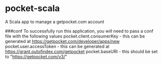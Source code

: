 # pocket-scala
A Scala app to manage a getpocket.com account

###conf
To successfully run this application, you will need to pass a conf file with the following values
pocket.client.consumerKey - this can be generated at https://getpocket.com/developer/apps/new
pocket.user.accessToken - this can be generated at https://grant.outofindex.com/getpocket
pocket.baseURI - this should be set to "https://getpocket.com/v3/"

